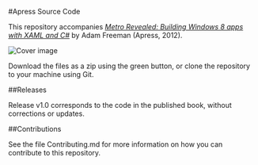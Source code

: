 #Apress Source Code

This repository accompanies [*Metro Revealed: Building Windows 8 apps with XAML and C#*](http://www.apress.com/9781430244912) by Adam Freeman (Apress, 2012).

![Cover image](9781430244912.jpg)

Download the files as a zip using the green button, or clone the repository to your machine using Git.

##Releases

Release v1.0 corresponds to the code in the published book, without corrections or updates.

##Contributions

See the file Contributing.md for more information on how you can contribute to this repository.
